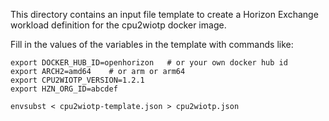 This directory contains an input file template to create a Horizon Exchange workload definition for the cpu2wiotp docker image.

Fill in the values of the variables in the template with commands like:

```
export DOCKER_HUB_ID=openhorizon   # or your own docker hub id
export ARCH2=amd64    # or arm or arm64
export CPU2WIOTP_VERSION=1.2.1
export HZN_ORG_ID=abcdef

envsubst < cpu2wiotp-template.json > cpu2wiotp.json
```
